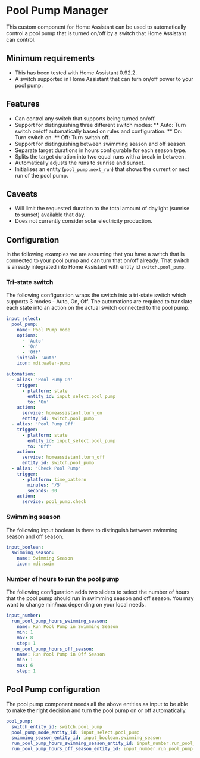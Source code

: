 # Pool Pump Manager

This custom component for Home Assistant can be used to automatically control
a pool pump that is turned on/off by a switch that Home Assistant can control.

## Minimum requirements

* This has been tested with Home Assistant 0.92.2.
* A switch supported in Home Assistant that can turn on/off power to your
  pool pump.

## Features

* Can control any switch that supports being turned on/off.
* Support for distinguishing three different switch modes:
** Auto: Turn switch on/off automatically based on rules and configuration.
** On: Turn switch on.
** Off: Turn switch off.
* Support for distinguishing between swimming season and off season.
* Separate target durations in hours configurable for each season type.
* Splits the target duration into two equal runs with a break in between.
* Automatically adjusts the runs to sunrise and sunset.
* Initialises an entity (`pool_pump.next_run`) that shows the current or next
  run of the pool pump.

## Caveats

* Will limit the requested duration to the total amount of daylight 
  (sunrise to sunset) available that day.
* Does not currently consider solar electricity production.

## Configuration

In the following examples we are assuming that you have a switch that is
connected to your pool pump and can turn that on/off already. That switch
is already integrated into Home Assistant with entity id `switch.pool_pump`.

### Tri-state switch

The following configuration wraps the switch into a tri-state switch which
supports 3 modes - Auto, On, Off.
The automations are required to translate each state into an action on the
actual switch connected to the pool pump.

```yaml
input_select:
  pool_pump:
    name: Pool Pump mode
    options:
      - 'Auto'
      - 'On'
      - 'Off'
    initial: 'Auto'
    icon: mdi:water-pump
    
automation:
  - alias: 'Pool Pump On'
    trigger:
      - platform: state
        entity_id: input_select.pool_pump
        to: 'On'
    action:
      service: homeassistant.turn_on
      entity_id: switch.pool_pump
  - alias: 'Pool Pump Off'
    trigger:
      - platform: state
        entity_id: input_select.pool_pump
        to: 'Off'
    action:
      service: homeassistant.turn_off
      entity_id: switch.pool_pump
  - alias: 'Check Pool Pump'
    trigger:
      - platform: time_pattern
        minutes: '/5'
        seconds: 00
    action:
      service: pool_pump.check
```

### Swimming season

The following input boolean is there to distinguish between swimming season
and off season.

```yaml
input_boolean:
  swimming_season:
    name: Swimming Season
    icon: mdi:swim
```

### Number of hours to run the pool pump

The following configuration adds two sliders to select the number of hours
that the pool pump should run in swimming season and off season.
You may want to change min/max depending on your local needs.

```yaml
input_number:
  run_pool_pump_hours_swimming_season:
    name: Run Pool Pump in Swimming Season
    min: 1
    max: 8
    step: 1
  run_pool_pump_hours_off_season:
    name: Run Pool Pump in Off Season
    min: 1
    max: 6
    step: 1
```

## Pool Pump configuration

The pool pump component needs all the above entities as input to be able to 
make the right decision and turn the pool pump on or off automatically.

```yaml
pool_pump:
  switch_entity_id: switch.pool_pump
  pool_pump_mode_entity_id: input_select.pool_pump
  swimming_season_entity_id: input_boolean.swimming_season
  run_pool_pump_hours_swimming_season_entity_id: input_number.run_pool_pump_hours_swimming_season
  run_pool_pump_hours_off_season_entity_id: input_number.run_pool_pump_hours_off_season
```
